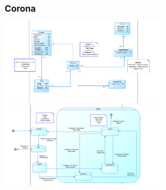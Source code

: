 # Corona
<img src="https://github.com/Mouad-Louhibi/Corona/blob/master/Diagramme%20de%20classe.PNG">
<img src="https://github.com/Mouad-Louhibi/Corona/blob/master/Etat-Transition.PNG">

